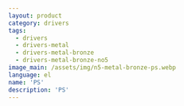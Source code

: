 ```yaml
---
layout: product
category: drivers
tags:
  - drivers
  - drivers-metal
  - drivers-metal-bronze
  - drivers-metal-bronze-no5
image_main: /assets/img/n5-metal-bronze-ps.webp
language: el
name: 'PS'
description: 'PS'
---
```

